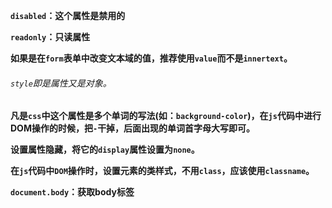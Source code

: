 **`disabled`：这个属性是禁用的**

**`readonly`：只读属性**

<!--`html`中如果属性和值都是自己的，并且只有一个的，可以只写这个属性，不用赋值-->

**如果是在`form`表单中改变文本域的值，推荐使用`value`而不是`innertext`。**

###### `style`即是属性又是对象。

<!--`style`面对`div`就是其中的一个属性，而面对其中包含的属性而言就是一个对象。-->

**凡是`css`中这个属性是多个单词的写法(如：`background-color`)，在`js`代码中进行DOM操作的时候，把`-`干掉，后面出现的单词首字母大写即可。**

**设置属性隐藏，将它的`display`属性设置为`none`。**

**在`js`代码中`DOM`操作时，设置元素的类样式，不用`class`，应该使用`classname`。**

**`document.body`：获取body标签**